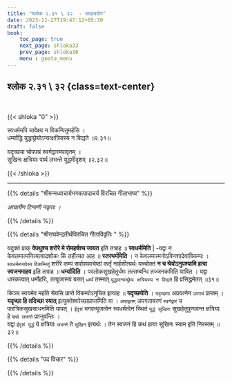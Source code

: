 ```yaml
---
title: "श्लोक २.३१ \ ३२  - साङ्ययोग"
date: 2023-11-27T19:47:12+05:30
draft: false
book:
    toc_page: true
    next_page: shloka33
    prev_page: shloka30
    menu : geeta_menu
---
```




## श्लोक २.३१ \ ३२ {class=text-center}

<br/>

{{< shloka  "0"  >}}

स्वधर्ममपि चावेक्ष्य न विकम्पितुमर्हसि ।  
धर्म्याद्धि युद्धाछ्रेयोऽन्यत्क्षत्रियस्य न विद्यते ॥२.३१॥  

यदृच्छया चोपपन्नं स्वर्गद्वारमपावृतम् ।  
सुखिनः क्षत्रियाः पार्थ लभन्ते युद्धमीदृशम् ॥२.३२॥

{{< /shloka >}}

---


{{% details "श्रीमन्मध्वाचार्यभगवत्पादाचर्य विरचित  गीताभाष्य" %}}

*आचार्येण टिप्पणी नकृतः ।* 

{{% /details %}}



{{% details "श्रीराघवेन्द्रतीर्थविरचित गीताविवृतिः " %}}

यदुक्तं प्राक् **वेपथुश्च शरोरे मे रोमहर्षश्च जायत** इति 
तत्राह ॥ **स्वधर्ममिति** | -यद्वा न 
केवलमात्मनित्यत्वादशोकः किं 
तर्हीत्यत आह ॥ **स्तरघर्ममिति** । न 
केवलमात्मनोऽविनशादेवाविकम्पः । 
`स्वधर्ममप्यवेक्ष्य` `विकम्मितुं` शरीरे कम्पं 
सर्वावयवचेष्ठां कर्तृं नार्हसीत्यर्थः
यच्चोक्तं **न च श्रेयोऽनुपश्यामि हत्वा स्वजनमाहव** इति 
तत्राह ॥ **धर्म्यादिति** । परलोकसुखहेतुर्धमः 
तत्सम्बन्धि  तज्जनकमिति यावित । 
यद्वा धारकत्वात् धर्मोहरिः, तत्पूजारूपं यत्तत् `धर्म्यं` 
तस्मात् `युद्धादन्यच्छ्रेयः क्षत्रियस्य न विद्यते` हि 
प्रसिद्धमेतत् ॥३१॥  

किञ्च स्वयमेव महति श्रेयसि प्राप्ते विकम्पोऽनुचित 
इत्याह ॥ **यदृच्छयेति** । `यदृच्छया` 
अप्रयत्नेन `उपपन्नं` प्राप्तम् । 
**यदृच्छा हि तदिच्छा स्यात्** 
इत्युक्तेश्वरेच्छाप्राप्तमिति वा । `अपावृतम्` अपगतावरणं 
`स्वर्गद्वारं` च पारत्रिकसुखसाधनमिति यावत् । `ईदृशं`
भगवत्पूजत्वेन स्वधर्मत्वेन स्थितं `युद्धं सुखिनः` 
सुखहेतुपुण्यवन्त क्षत्रियाः  हे
`पार्थ लभन्ते` प्राप्नुवन्तिः ।   
यद्वा `ईदृशं युद्धं` ये क्षत्रियाः `लभन्ते` ते `सुखिन`
इत्यर्थः । तेन स्वजनं हि कथं हत्वा सुखिनः स्याम 
इति निरस्तम्‌ ॥३२॥ 

{{% /details %}}



{{% details "पद विचार" %}}


{{% /details %}}
